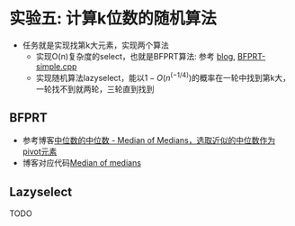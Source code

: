 # 实验五: 计算k位数的随机算法

* 任务就是实现找第k大元素，实现两个算法
  * 实现O(n)复杂度的select，也就是BFPRT算法: 参考 [blog](https://www.jianshu.com/p/3905983674f3), [BFPRT-simple.cpp](https://github.com/sky-bro/AC/blob/master/Algorithms/Median%20of%20medians/BFPRT-simple.cpp)
  * 实现随机算法lazyselect，能以$1 - O(n^(-1/4))$的概率在一轮中找到第k大，一轮找不到就两轮，三轮直到找到

## BFPRT

* 参考博客[中位数的中位数 - Median of Medians，选取近似的中位数作为pivot元素](https://www.jianshu.com/p/3905983674f3)
* 博客对应代码[Median of medians](https://github.com/sky-bro/AC/tree/master/Algorithms/Median%20of%20medians)

## Lazyselect

TODO
